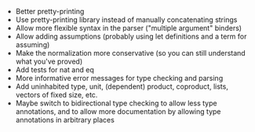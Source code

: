 * Better pretty-printing
* Use pretty-printing library instead of manually concatenating strings
* Allow more flexible syntax in the parser ("multiple argument" binders)
* Allow adding assumptions (probably using let definitions and a term for assuming)
* Make the normalization more conservative (so you can still understand what you've proved)
* Add tests for nat and eq
* More informative error messages for type checking and parsing
* Add uninhabited type, unit, (dependent) product, coproduct, lists, vectors of fixed size, etc.
* Maybe switch to bidirectional type checking to allow less type annotations, and to allow more documentation by allowing type annotations in arbitrary places
